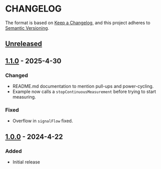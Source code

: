 # CHANGELOG

The format is based on [Keep a Changelog](https://keepachangelog.com/en/1.0.0/),
and this project adheres to [Semantic Versioning](https://semver.org/spec/v2.0.0.html).

## [Unreleased] 

## [1.1.0] - 2025-4-30

### Changed

- README.md documentation to mention pull-ups and power-cycling.
- Example now calls a `stopContinuousMeasurement` before trying to start measuring.
### Fixed

- Overflow in `signalFlow` fixed.
## [1.0.0] - 2024-4-22

### Added

- Initial release

[Unreleased]: https://github.com/Sensirion/embedded-i2c-sfx6xxx/compare/1.1.0...HEAD
[1.1.0]: https://github.com/Sensirion/embedded-i2c-sfx6xxx/compare/1.0.0...1.1.0
[1.0.0]: https://github.com/Sensirion/embedded-i2c-sfx6xxx/releases/tag/1.0.0